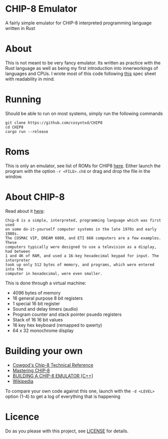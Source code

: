 # CHIP-8 Emulator
A fairly simple emulator for CHIP-8 interpreted programming language written in Rust

# About
This is not meant to be very fancy emulator. Its written as practice with the Rust language as well as being my first introduction into innerworkings of languages and CPUs. I wrote most of this code following [this](http://devernay.free.fr/hacks/chip8/C8TECH10.HTM) spec sheet with readability in mind. 

# Running
Should be able to run on most systems, simply run the following commands
```
git clone https://github.com/cosyntxd/CHIP8
cd CHIP8
cargo run --release
```
# Roms
This is only an emulator, see list of ROMs for CHIP8 [here](https://github.com/loktar00/chip8/tree/master/roms).
Either launch the program with the option `-r <FILE>.ch8` or drag and drop the file in the window.

# About CHIP-8
Read about it [here](http://devernay.free.fr/hacks/chip8/C8TECH10.HTM#0.0):
```
Chip-8 is a simple, interpreted, programming language which was first used
on some do-it-yourself computer systems in the late 1970s and early 1980s.
The COSMAC VIP, DREAM 6800, and ETI 660 computers are a few examples. These 
computers typically were designed to use a television as a display, had between 
1 and 4K of RAM, and used a 16-key hexadecimal keypad for input. The interpreter 
took up only 512 bytes of memory, and programs, which were entered into the 
computer in hexadecimal, were even smaller.
```
This is done through a virtual machine:
- 4096 bytes of memory
- 16 general purpose 8 bit registers
- 1 special 16 bit register
- Sound and delay timers (audio)
- Program counter and stack pointer psuedo registers 
- Stack of 16 16 bit values
- 16 key hex keyboard (remapped to qwerty)
- 64 x 32 monochrome display

# Building your own
- [Cowgod's Chip-8 Technical Reference](http://devernay.free.fr/hacks/chip8/C8TECH10.HTM#0.1)
- [Mastering CHIP‐8](https://github.com/mattmikolay/chip-8/wiki/Mastering-CHIP%E2%80%908)
- [BUILDING A CHIP-8 EMULATOR [C++]](https://austinmorlan.com/posts/chip8_emulator/)
- [Wikipedia](https://en.wikipedia.org/wiki/CHIP-8)

To compare your own code against this one, launch with the `-d <LEVEL>` option (1-4) to get a log of everything that is happening

# Licence
Do as you please with this project, see [LICENSE](LICENSE) for details.